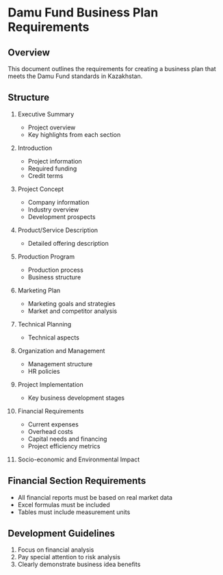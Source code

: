 # Damu Fund Business Plan Requirements

## Overview
This document outlines the requirements for creating a business plan that meets the Damu Fund standards in Kazakhstan.

## Structure
1. Executive Summary
   - Project overview
   - Key highlights from each section

2. Introduction
   - Project information
   - Required funding
   - Credit terms

3. Project Concept
   - Company information
   - Industry overview
   - Development prospects

4. Product/Service Description
   - Detailed offering description

5. Production Program
   - Production process
   - Business structure

6. Marketing Plan
   - Marketing goals and strategies
   - Market and competitor analysis

7. Technical Planning
   - Technical aspects

8. Organization and Management
   - Management structure
   - HR policies

9. Project Implementation
   - Key business development stages

10. Financial Requirements
    - Current expenses
    - Overhead costs
    - Capital needs and financing
    - Project efficiency metrics

11. Socio-economic and Environmental Impact

## Financial Section Requirements
- All financial reports must be based on real market data
- Excel formulas must be included
- Tables must include measurement units

## Development Guidelines
1. Focus on financial analysis
2. Pay special attention to risk analysis
3. Clearly demonstrate business idea benefits